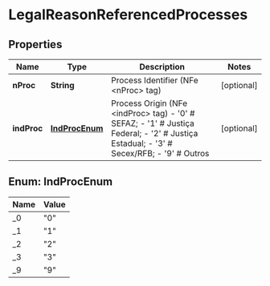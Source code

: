 
# LegalReasonReferencedProcesses

## Properties
Name | Type | Description | Notes
------------ | ------------- | ------------- | -------------
**nProc** | **String** | Process Identifier (NFe &lt;nProc&gt; tag) |  [optional]
**indProc** | [**IndProcEnum**](#IndProcEnum) | Process Origin (NFe &lt;indProc&gt; tag) - &#39;0&#39; # SEFAZ; - &#39;1&#39; # Justiça Federal; - &#39;2&#39; # Justiça Estadual; - &#39;3&#39; # Secex/RFB; - &#39;9&#39; # Outros  |  [optional]


<a name="IndProcEnum"></a>
## Enum: IndProcEnum
Name | Value
---- | -----
_0 | &quot;0&quot;
_1 | &quot;1&quot;
_2 | &quot;2&quot;
_3 | &quot;3&quot;
_9 | &quot;9&quot;



